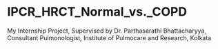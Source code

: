 # IPCR_HRCT_Normal_vs._COPD
My Internship Project, Supervised by Dr. Parthasarathi Bhattacharyya, Consultant Pulmonologist, Institute of Pulmocare and Research, Kolkata
